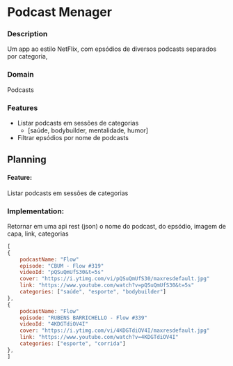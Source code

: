 # Podcast Menager


### Description
Um app ao estilo NetFlix, com epsódios de diversos podcasts separados por categoria,

### Domain
Podcasts 


### Features
 - Listar podcasts em sessões de categorias
   - [saúde, bodybuilder, mentalidade, humor]
 - Filtrar epsódios por nome de podcasts

## Planning


#### Feature:
  Listar podcasts em sessões de categorias

### Implementation:
 Retornar em uma api rest (json) o nome do podcast,
 do epsódio, imagem de capa, link, categorias

```js
[
{
    podcastName: "Flow"
    episode: "CBUM - Flow #319"
    videoId: "pQSuQmUfS30&t=5s"
    cover: "https://i.ytimg.com/vi/pQSuQmUfS30/maxresdefault.jpg"
    link: "https://www.youtube.com/watch?v=pQSuQmUfS30&t=5s"
    categories: ["saúde", "esporte", "bodybuilder"]
},
{
    podcastName: "Flow"
    episode: "RUBENS BARRICHELLO - Flow #339"
    videoId: "4KDGTdiOV4I"
    cover: "https://i.ytimg.com/vi/4KDGTdiOV4I/maxresdefault.jpg"
    link: "https://www.youtube.com/watch?v=4KDGTdiOV4I"
    categories: ["esporte", "corrida"]
},
]
```

